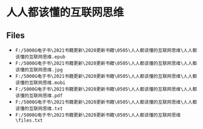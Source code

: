 # 人人都该懂的互联网思维

## Files

- `F:/5000G电子书\2021书籍更新\2020更新书籍\0505\人人都该懂的互联网思维\人人都该懂的互联网思维.epub`
- `F:/5000G电子书\2021书籍更新\2020更新书籍\0505\人人都该懂的互联网思维\人人都该懂的互联网思维.jpg`
- `F:/5000G电子书\2021书籍更新\2020更新书籍\0505\人人都该懂的互联网思维\人人都该懂的互联网思维.mobi`
- `F:/5000G电子书\2021书籍更新\2020更新书籍\0505\人人都该懂的互联网思维\人人都该懂的互联网思维.pdf`
- `F:/5000G电子书\2021书籍更新\2020更新书籍\0505\人人都该懂的互联网思维\人人都该懂的互联网思维.txt`
- `F:/5000G电子书\2021书籍更新\2020更新书籍\0505\人人都该懂的互联网思维\files.txt`
